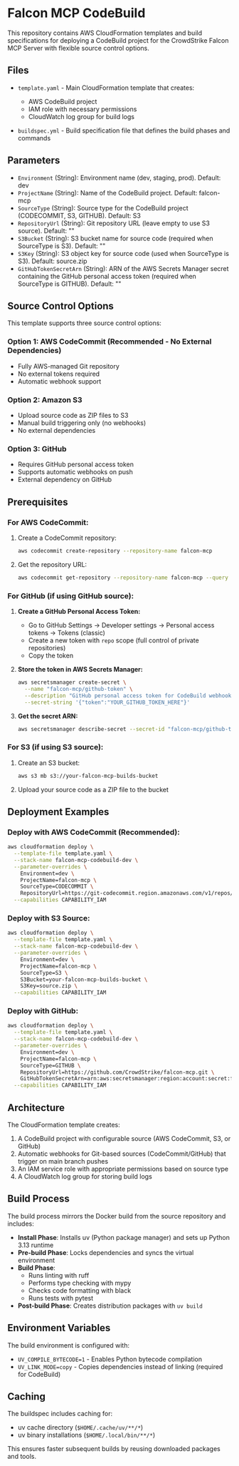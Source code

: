 # Falcon MCP CodeBuild

This repository contains AWS CloudFormation templates and build specifications for deploying a CodeBuild project for the CrowdStrike Falcon MCP Server with flexible source control options.

## Files

- `template.yaml` - Main CloudFormation template that creates:
  - AWS CodeBuild project
  - IAM role with necessary permissions
  - CloudWatch log group for build logs

- `buildspec.yml` - Build specification file that defines the build phases and commands

## Parameters

- `Environment` (String): Environment name (dev, staging, prod). Default: dev
- `ProjectName` (String): Name of the CodeBuild project. Default: falcon-mcp
- `SourceType` (String): Source type for the CodeBuild project (CODECOMMIT, S3, GITHUB). Default: S3
- `RepositoryUrl` (String): Git repository URL (leave empty to use S3 source). Default: ""
- `S3Bucket` (String): S3 bucket name for source code (required when SourceType is S3). Default: ""
- `S3Key` (String): S3 object key for source code (used when SourceType is S3). Default: source.zip
- `GitHubTokenSecretArn` (String): ARN of the AWS Secrets Manager secret containing the GitHub personal access token (required when SourceType is GITHUB). Default: ""

## Source Control Options

This template supports three source control options:

### Option 1: AWS CodeCommit (Recommended - No External Dependencies)
- Fully AWS-managed Git repository
- No external tokens required
- Automatic webhook support

### Option 2: Amazon S3
- Upload source code as ZIP files to S3
- Manual build triggering only (no webhooks)
- No external dependencies

### Option 3: GitHub
- Requires GitHub personal access token
- Supports automatic webhooks on push
- External dependency on GitHub

## Prerequisites

### For AWS CodeCommit:
1. Create a CodeCommit repository:
   ```bash
   aws codecommit create-repository --repository-name falcon-mcp
   ```

2. Get the repository URL:
   ```bash
   aws codecommit get-repository --repository-name falcon-mcp --query 'repositoryMetadata.cloneUrlHttp'
   ```

### For GitHub (if using GitHub source):
1. **Create a GitHub Personal Access Token:**
   - Go to GitHub Settings → Developer settings → Personal access tokens → Tokens (classic)
   - Create a new token with `repo` scope (full control of private repositories)
   - Copy the token

2. **Store the token in AWS Secrets Manager:**
   ```bash
   aws secretsmanager create-secret \
     --name "falcon-mcp/github-token" \
     --description "GitHub personal access token for CodeBuild webhooks" \
     --secret-string '{"token":"YOUR_GITHUB_TOKEN_HERE"}'
   ```

3. **Get the secret ARN:**
   ```bash
   aws secretsmanager describe-secret --secret-id "falcon-mcp/github-token" --query 'ARN'
   ```

### For S3 (if using S3 source):
1. Create an S3 bucket:
   ```bash
   aws s3 mb s3://your-falcon-mcp-builds-bucket
   ```

2. Upload your source code as a ZIP file to the bucket

## Deployment Examples

### Deploy with AWS CodeCommit (Recommended):
```bash
aws cloudformation deploy \
  --template-file template.yaml \
  --stack-name falcon-mcp-codebuild-dev \
  --parameter-overrides \
    Environment=dev \
    ProjectName=falcon-mcp \
    SourceType=CODECOMMIT \
    RepositoryUrl=https://git-codecommit.region.amazonaws.com/v1/repos/falcon-mcp \
  --capabilities CAPABILITY_IAM
```

### Deploy with S3 Source:
```bash
aws cloudformation deploy \
  --template-file template.yaml \
  --stack-name falcon-mcp-codebuild-dev \
  --parameter-overrides \
    Environment=dev \
    ProjectName=falcon-mcp \
    SourceType=S3 \
    S3Bucket=your-falcon-mcp-builds-bucket \
    S3Key=source.zip \
  --capabilities CAPABILITY_IAM
```

### Deploy with GitHub:
```bash
aws cloudformation deploy \
  --template-file template.yaml \
  --stack-name falcon-mcp-codebuild-dev \
  --parameter-overrides \
    Environment=dev \
    ProjectName=falcon-mcp \
    SourceType=GITHUB \
    RepositoryUrl=https://github.com/CrowdStrike/falcon-mcp.git \
    GitHubTokenSecretArn=arn:aws:secretsmanager:region:account:secret:falcon-mcp/github-token \
  --capabilities CAPABILITY_IAM
```

## Architecture

The CloudFormation template creates:
1. A CodeBuild project with configurable source (AWS CodeCommit, S3, or GitHub)
2. Automatic webhooks for Git-based sources (CodeCommit/GitHub) that trigger on main branch pushes
3. An IAM service role with appropriate permissions based on source type
4. A CloudWatch log group for storing build logs

## Build Process

The build process mirrors the Docker build from the source repository and includes:

- **Install Phase**: Installs uv (Python package manager) and sets up Python 3.13 runtime
- **Pre-build Phase**: Locks dependencies and syncs the virtual environment
- **Build Phase**:
  - Runs linting with ruff
  - Performs type checking with mypy
  - Checks code formatting with black
  - Runs tests with pytest
- **Post-build Phase**: Creates distribution packages with `uv build`

## Environment Variables

The build environment is configured with:
- `UV_COMPILE_BYTECODE=1` - Enables Python bytecode compilation
- `UV_LINK_MODE=copy` - Copies dependencies instead of linking (required for CodeBuild)

## Caching

The buildspec includes caching for:
- uv cache directory (`$HOME/.cache/uv/**/*`)
- uv binary installations (`$HOME/.local/bin/**/*`)

This ensures faster subsequent builds by reusing downloaded packages and tools.

